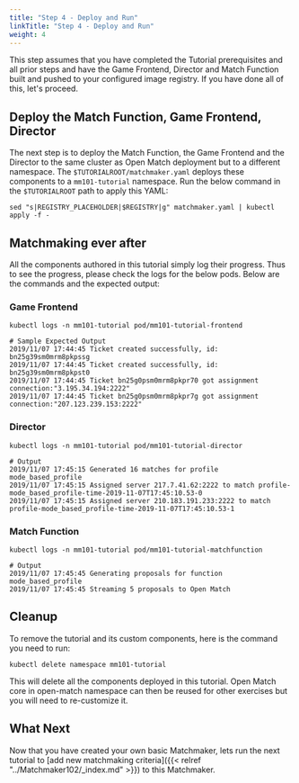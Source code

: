```yaml
---
title: "Step 4 - Deploy and Run"
linkTitle: "Step 4 - Deploy and Run"
weight: 4
---
```


This step assumes that you have completed the Tutorial prerequisites and all prior steps and have the Game Frontend, Director and Match Function built and pushed to your configured image registry. If you have done all of this, let's proceed.

## Deploy the Match Function, Game Frontend, Director

The next step is to deploy the Match Function, the Game Frontend and the Director to the same cluster as Open Match deployment but to a different namespace. The `$TUTORIALROOT/matchmaker.yaml` deploys these components to a `mm101-tutorial` namespace. Run the below command in the `$TUTORIALROOT` path to apply this YAML:

```
sed "s|REGISTRY_PLACEHOLDER|$REGISTRY|g" matchmaker.yaml | kubectl apply -f -
```

## Matchmaking ever after

All the components authored in this tutorial simply log their progress. Thus to see the progress, please check the logs for the below pods. Below are the commands and the expected output:

### Game Frontend

```
kubectl logs -n mm101-tutorial pod/mm101-tutorial-frontend

# Sample Expected Output
2019/11/07 17:44:45 Ticket created successfully, id: bn25g39sm0mrm8pkpssg
2019/11/07 17:44:45 Ticket created successfully, id: bn25g39sm0mrm8pkpst0
2019/11/07 17:44:45 Ticket bn25g0psm0mrm8pkpr70 got assignment connection:"3.195.34.194:2222"
2019/11/07 17:44:45 Ticket bn25g0psm0mrm8pkpr7g got assignment connection:"207.123.239.153:2222"
```

### Director

```
kubectl logs -n mm101-tutorial pod/mm101-tutorial-director

# Output
2019/11/07 17:45:15 Generated 16 matches for profile mode_based_profile
2019/11/07 17:45:15 Assigned server 217.7.41.62:2222 to match profile-mode_based_profile-time-2019-11-07T17:45:10.53-0
2019/11/07 17:45:15 Assigned server 210.183.191.233:2222 to match profile-mode_based_profile-time-2019-11-07T17:45:10.53-1
```

### Match Function

```
kubectl logs -n mm101-tutorial pod/mm101-tutorial-matchfunction

# Output
2019/11/07 17:45:45 Generating proposals for function mode_based_profile
2019/11/07 17:45:45 Streaming 5 proposals to Open Match
```

## Cleanup

To remove the tutorial and its custom components, here is the command you need to run:

```
kubectl delete namespace mm101-tutorial
```

This will delete all the components deployed in this tutorial. Open Match core in open-match namespace can then be reused for other exercises but you will need to re-customize it.

## What Next

Now that you have created your own basic Matchmaker, lets run the next tutorial to [add new matchmaking criteria]({{< relref "../Matchmaker102/_index.md" >}}) to this Matchmaker.
